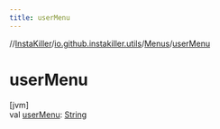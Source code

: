 ```yaml
---
title: userMenu
---
```

//[InstaKiller](../../../index.html)/[io.github.instakiller.utils](../index.html)/[Menus](index.html)/[userMenu](user-menu.html)



# userMenu



[jvm]\
val [userMenu](user-menu.html): [String](https://kotlinlang.org/api/latest/jvm/stdlib/kotlin/-string/index.html)




